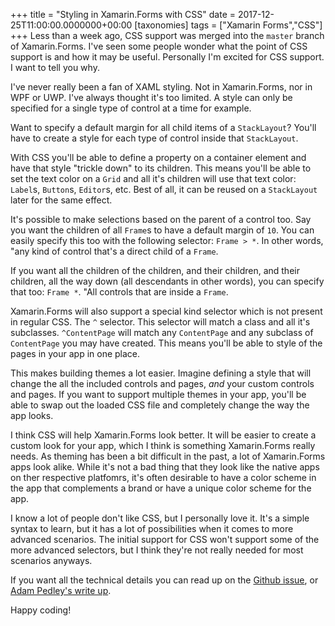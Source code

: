 +++
title = "Styling in Xamarin.Forms with CSS"
date = 2017-12-25T11:00:00.0000000+00:00
[taxonomies]
tags = ["Xamarin Forms","CSS"]
+++
Less than a week ago, CSS support was merged into the `master` branch of Xamarin.Forms. I've seen some people wonder what the point of CSS support is and how it may be useful. Personally I'm excited for CSS support. I want to tell you why.

I've never really been a fan of XAML styling. Not in Xamarin.Forms, nor in WPF or UWP. I've always thought it's too limited. A style can only be specified for a single type of control at a time for example.

Want to specify a default margin for all child items of a `StackLayout`? You'll have to create a style for each type of control inside that `StackLayout`.

With CSS you'll be able to define a property on a container element and have that style "trickle down" to its children. This means you'll be able to set the text color on a `Grid` and all it's children will use that text color: `Label`s, `Button`s, `Editor`s, etc. Best of all, it can be reused on a `StackLayout` later for the same effect.

It's possible to make selections based on the parent of a control too. Say you want the children of all `Frame`s to have a default margin of `10`. You can easily specify this too with the following selector: `Frame > *`. In other words, "any kind of control that's a direct child of a `Frame`.

If you want all the children of the children, and their children, and their children, all the way down (all descendants in other words), you can specify that too: `Frame *`. "All controls that are inside a `Frame`.

Xamarin.Forms will also support a special kind selector which is not present in regular CSS. The `^` selector. This selector will match a class and all it's subclasses. `^ContentPage` will match any `ContentPage` and any subclass of `ContentPage` you may have created. This means you'll be able to style of the pages in your app in one place.

This makes building themes a lot easier. Imagine defining a style that will change the all the included controls and pages, *and* your custom controls and pages. If you want to support multiple themes in your app, you'll be able to swap out the loaded CSS file and completely change the way the app looks.

I think CSS will help Xamarin.Forms look better. It will be easier to create a custom look for your app, which I think is something Xamarin.Forms really needs. As theming has been a bit difficult in the past, a lot of Xamarin.Forms apps look alike. While it's not a bad thing that they look like the native apps on ther respective platfomrs, it's often desirable to have a color scheme in the app that complements a brand or have a unique color scheme for the app.

I know a lot of people don't like CSS, but I personally love it. It's a simple syntax to learn, but it has a lot of possibilities when it comes to more advanced scenarios. The initial support for CSS won't support some of the more advanced selectors, but I think they're not really needed for most scenarios anyways.

If you want all the technical details you can read up on the [Github issue](https://github.com/xamarin/Xamarin.Forms/pull/1207), or [Adam Pedley's write up](https://xamarinhelp.com/css-xamarin-forms/).

Happy coding!
